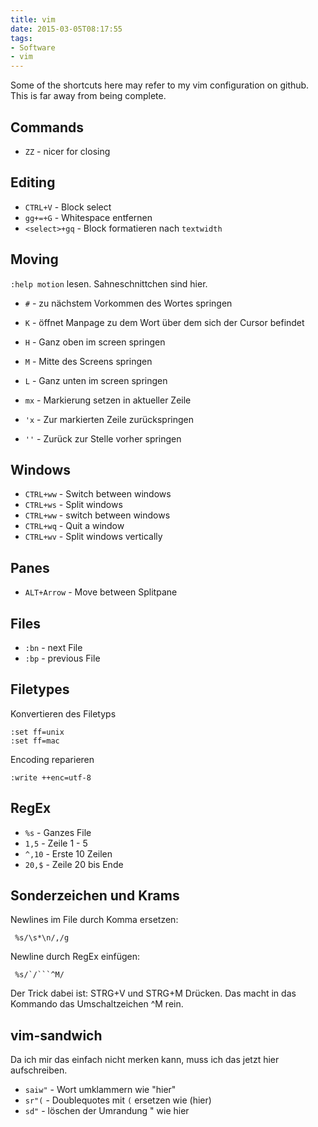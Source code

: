 ```yaml
---
title: vim
date: 2015-03-05T08:17:55
tags:
- Software
- vim
---
```


Some of the shortcuts here may refer to my vim configuration on github.
This is far away from being complete.

## Commands
* `ZZ` - nicer for closing

## Editing
* `CTRL+V` - Block select
* `gg+=+G` -  Whitespace entfernen
* `<select>+gq` - Block formatieren nach `textwidth`

## Moving

`:help motion` lesen. Sahneschnittchen sind hier.

* `#` - zu nächstem Vorkommen des Wortes springen
* `K` - öffnet Manpage zu dem Wort über dem sich der Cursor befindet
* `H` - Ganz oben im screen springen
* `M` - Mitte des Screens springen
* `L` - Ganz unten im screen springen

* `mx` - Markierung setzen in aktueller Zeile
* `'x` - Zur markierten Zeile zurückspringen
* `''` - Zurück zur Stelle vorher springen

## Windows
* `CTRL+ww` - Switch between windows
* `CTRL+ws` - Split windows
* `CTRL+ww` - switch between windows
* `CTRL+wq` - Quit a window
* `CTRL+wv` - Split windows vertically

## Panes
* `ALT+Arrow` - Move between Splitpane

## Files
* `:bn` - next File
* `:bp` - previous File

## Filetypes

Konvertieren des Filetyps

    :set ff=unix
    :set ff=mac

Encoding reparieren

    :write ++enc=utf-8

## RegEx

* `%s`   - Ganzes File
* `1,5`  - Zeile 1 - 5
* `^,10` - Erste 10 Zeilen
* `20,$` - Zeile 20 bis Ende

## Sonderzeichen und Krams

Newlines im File durch Komma ersetzen:

     %s/\s*\n/,/g

Newline durch RegEx einfügen:

     %s/`/```^M/

Der Trick dabei ist: STRG+V und STRG+M Drücken. Das macht in das Kommando
das Umschaltzeichen ^M rein.

## vim-sandwich

Da ich mir das einfach nicht merken kann, muss ich das jetzt hier aufschreiben.

* `saiw"` - Wort umklammern wie "hier"
* `sr"(` - Doublequotes mit `(` ersetzen wie (hier)
* `sd"` - löschen der Umrandung " wie hier
